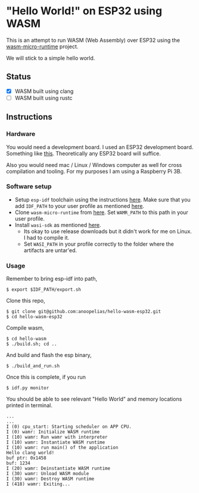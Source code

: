 # "Hello World!" on ESP32 using WASM 
This is an attempt to run WASM (Web Assembly) over ESP32 using the [wasm-micro-runtime](https://github.com/bytecodealliance/wasm-micro-runtime) project.

We will stick to a simple hello world.

## Status

- [x] WASM built using clang
- [ ] WASM built using rustc

## Instructions

### Hardware
You would need a development board. I used an ESP32 development board. Something like [this](https://robocraze.com/products/nodemcu-32-wifi-bluetooth-esp32-development-board30-pin). Theoretically any ESP32 board will suffice.

Also you would need mac / Linux / Windows computer as well for cross compilation and tooling. For my purposes I am using a Raspberry Pi 3B.

### Software setup
- Setup `esp-idf` toolchain using the instructions [here](https://docs.espressif.com/projects/esp-idf/en/latest/esp32/get-started/linux-macos-setup.html). Make sure that you add `IDF_PATH` to your user profile as mentioned [here](https://docs.espressif.com/projects/esp-idf/en/v3.3.1/get-started/add-idf_path-to-profile.html).
- Clone `wasm-micro-runtime` from [here](https://github.com/bytecodealliance/wasm-micro-runtime). Set `WAMR_PATH` to this path in your user profile.
- Install `wasi-sdk` as mentioned [here](https://github.com/WebAssembly/wasi-sdk).
    - Its okay to use release downloads but it didn't work for me on Linux. I had to compile it.
    - Set `WASI_PATH` in your profile correctly to the folder where the artifacts are untar'ed.

### Usage

Remember to bring esp-idf into path,
```
$ export $IDF_PATH/export.sh
```

Clone this repo,
```
$ git clone git@github.com:anoopelias/hello-wasm-esp32.git
$ cd hello-wasm-esp32
```

Compile wasm,
```
$ cd hello-wasm
$ ./build.sh; cd ..
```

And build and flash the esp binary,
```
$ ./build_and_run.sh
```

Once this is complete, if you run 
```
$ idf.py monitor
```

You should be able to see relevant "Hello World" and memory locations printed in terminal.
```
...
...
I (0) cpu_start: Starting scheduler on APP CPU.
I (0) wamr: Initialize WASM runtime
I (10) wamr: Run wamr with interpreter
I (10) wamr: Instantiate WASM runtime
I (10) wamr: run main() of the application
Hello clang world!
buf ptr: 0x1458
buf: 1234
I (20) wamr: Deinstantiate WASM runtime
I (30) wamr: Unload WASM module
I (30) wamr: Destroy WASM runtime
I (418) wamr: Exiting...
```
